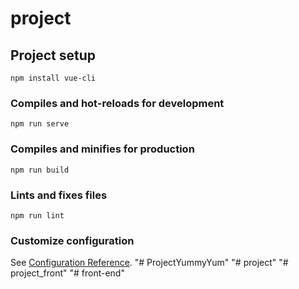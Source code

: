 # project

## Project setup
```
npm install vue-cli
```

### Compiles and hot-reloads for development
```
npm run serve
```

### Compiles and minifies for production
```
npm run build
```

### Lints and fixes files
```
npm run lint
```

### Customize configuration
See [Configuration Reference](https://cli.vuejs.org/config/).
"# ProjectYummyYum" 
"# project" 
"# project_front" 
"# front-end" 

